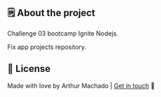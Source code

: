 ## 🗒 About the project <a name="-about-the-project" style="text-decoration:none"></a>

Challenge 03 bootcamp Ignite Nodejs.

Fix app projects repository.

## :closed_book: License <a name="-license" style="text-decoration:none"></a>

Made with love by Arthur Machado | [Get in touch](https://www.linkedin.com/in/arthurgmachado/) :wave:
